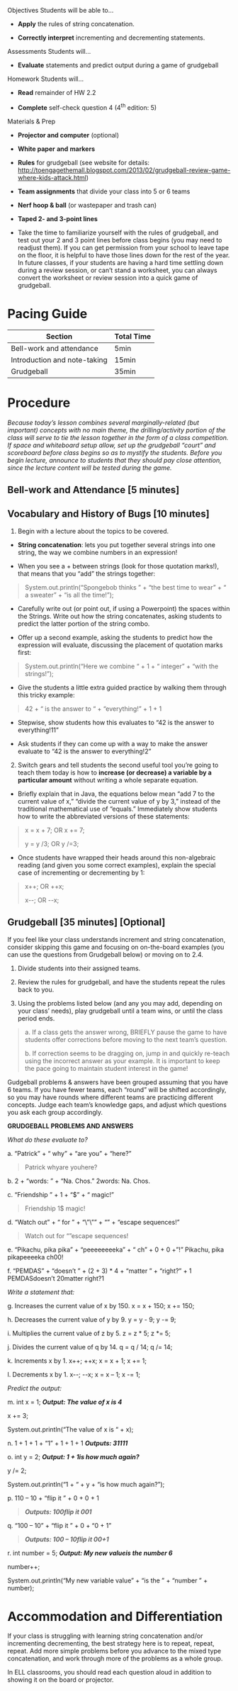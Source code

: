 Objectives Students will be able to…

-   **Apply** the rules of string concatenation.

-   **Correctly interpret** incrementing and decrementing statements.

Assessments Students will...

-   **Evaluate** statements and predict output during a game of grudgeball

Homework Students will...

-   **Read** remainder of HW 2.2

-   **Complete** self-check question 4 (4<sup>th</sup> edition: 5)

Materials & Prep

-   **Projector and computer** (optional)

-   **White paper** **and** **markers**

-   **Rules** for grudgeball (see website for details: <http://toengagethemall.blogspot.com/2013/02/grudgeball-review-game-where-kids-attack.html>)

-   **Team assignments** that divide your class into 5 or 6 teams

-   **Nerf hoop & ball** (or wastepaper and trash can)

-   **Taped 2- and 3-point lines**

-   Take the time to familiarize yourself with the rules of grudgeball, and test out your 2 and 3 point lines before class begins (you may need to readjust them). If you can get permission from your school to leave tape on the floor, it is helpful to have those lines down for the rest of the year. In future classes, if your students are having a hard time settling down during a review session, or can’t stand a worksheet, you can always convert the worksheet or review session into a quick game of grudgeball.

Pacing Guide
============

| Section                      | Total Time |
|------------------------------|------------|
| Bell-work and attendance     | 5min       |
| Introduction and note-taking | 15min      |
| Grudgeball                   | 35min      |

Procedure
=========

*Because today’s lesson combines several marginally-related (but important) concepts with no main theme, the drilling/activity portion of the class will serve to tie the lesson together in the form of a class competition. If space and whiteboard setup allow, set up the grudgeball “court” and scoreboard before class begins so as to mystify the students. Before you begin lecture, announce to students that they should pay close attention, since the lecture content will be tested during the game.*

Bell-work and Attendance \[5 minutes\]
--------------------------------------

Vocabulary and History of Bugs \[10 minutes\]
---------------------------------------------

1. Begin with a lecture about the topics to be covered.

-   **String concatenation**: lets you put together several strings into one string, the way we combine numbers in an expression!

-   When you see a + between strings (look for those quotation marks!), that means that you “add” the strings together:

> System.out.println(“Spongebob thinks ” + “the best time to wear” + “ a sweater” + “is all the time!”);

-   Carefully write out (or point out, if using a Powerpoint) the spaces within the Strings. Write out how the string concatenates, asking students to predict the latter portion of the string combo.

<!-- -->

-   Offer up a second example, asking the students to predict how the expression will evaluate, discussing the placement of quotation marks first:

> System.out.println(“Here we combine “ + 1 + “ integer” + “with the strings!”);

-   Give the students a little extra guided practice by walking them through this tricky example:

> 42 + “ is the answer to “ + “everything!” + 1 + 1

-   Stepwise, show students how this evaluates to “42 is the answer to everything!11”

-   Ask students if they can come up with a way to make the answer evaluate to “42 is the answer to everything!2”

2. Switch gears and tell students the second useful tool you’re going to teach them today is how to **increase (or decrease) a variable by a particular amount** without writing a whole separate equation.

-   Briefly explain that in Java, the equations below mean “add 7 to the current value of x,” “divide the current value of y by 3,” instead of the traditional mathematical use of “equals.” Immediately show students how to write the abbreviated versions of these statements:

> x = x + 7; OR x += 7;
>
> y = y /3; OR y /=3;

-   Once students have wrapped their heads around this non-algebraic reading (and given you some correct examples), explain the special case of incrementing or decrementing by 1:

> x++; OR ++x;
>
> x--; OR --x;

Grudgeball \[35 minutes\] \[Optional\]
--------------------------------------

If you feel like your class understands increment and string concatenation, consider skipping this game and focusing on on-the-board examples (you can use the questions from Grudgeball below) or moving on to 2.4.

1. Divide students into their assigned teams.

2. Review the rules for grudgeball, and have the students repeat the rules back to you.

3. Using the problems listed below (and any you may add, depending on your class’ needs), play grudgeball until a team wins, or until the class period ends.

> a. If a class gets the answer wrong, BRIEFLY pause the game to have students offer corrections before moving to the next team’s question.
>
> b. If correction seems to be dragging on, jump in and quickly re-teach using the incorrect answer as your example. It is important to keep the pace going to maintain student interest in the game!

Gudgeball problems & answers have been grouped assuming that you have 6 teams. If you have fewer teams, each “round” will be shifted accordingly, so you may have rounds where different teams are practicing different concepts. Judge each team’s knowledge gaps, and adjust which questions you ask each group accordingly.

**GRUDGEBALL PROBLEMS AND ANSWERS**

*What do these evaluate to?*

a. “Patrick” + “ why” + “are you” + “here?”

> Patrick whyare youhere?

b. 2 + “words: ” + “Na. Chos.” 2words: Na. Chos.

c. “Friendship ” + 1 + “$” + “ magic!”

> Friendship 1$ magic!

d. “Watch out” + “ for ” + “\\”\\”” + “” + “escape sequences!”

> Watch out for “”escape sequences!

e. “Pikachu, pika pika” + “peeeeeeeeka” + “ ch” + 0 + 0 +”!” Pikachu, pika pikapeeeeka ch00!

f. “PEMDAS” + “doesn’t ” + (2 + 3) \* 4 + “matter ” + “right?” + 1 PEMDASdoesn’t 20matter right?1

*Write a statement that:*

g. Increases the current value of x by 150. x = x + 150; x += 150;

h. Decreases the current value of y by 9. y = y - 9; y -= 9;

i. Multiplies the current value of z by 5. z = z \* 5; z \*= 5;

j. Divides the current value of q by 14. q = q / 14; q /= 14;

k. Increments x by 1. x++; ++x; x = x + 1; x += 1;

l. Decrements x by 1. x--; --x; x = x – 1; x -= 1;

*Predict the output:*

m. int x = 1; ***Output: The value of x is 4***

x += 3;

System.out.println(“The value of x is “ + x);

n. 1 + 1 + 1 + “1” + 1 + 1 + 1 ***Outputs: 31111***

o. int y = 2; ***Output: 1 + 1is how much again?***

y /= 2;

System.out.println(“1 + “ + y + “is how much again?”);

p. 110 – 10 + “flip it ” + 0 + 0 + 1

> ***Outputs: 100flip it 001***

q. “100 – 10” + “flip it ” + 0 + “0 + 1”

> ***Outputs: 100 – 10flip it 00+1***

r. int number = 5; ***Output: My new valueis the number 6***

number++;

System.out.println(“My new variable value” + “is the ” + “number ” + number);

Accommodation and Differentiation
=================================

If your class is struggling with learning string concatenation and/or incrementing decrementing, the best strategy here is to repeat, repeat, repeat. Add more simple problems before you advance to the mixed type concatenation, and work through more of the problems as a whole group.

In ELL classrooms, you should read each question aloud in addition to showing it on the board or projector.
